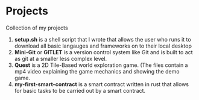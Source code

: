 # Projects
Collection of my projects
1. **setup.sh** is a shell script that I wrote that allows the user who runs it to download all basic langauges and frameworks on to their local desktop
2. **Mini-Git** or **GITLET** is a version control system like Git and is built to act as git at a smaller less complex level.
3. **Quest** is a 2D Tile-Based world exploration game. (The files contain a mp4 video explaining the game mechanics and showing the demo game.
4. **my-first-smart-contract** is a smart contract written in rust that allows for basic tasks to be carried out by a smart contract.

